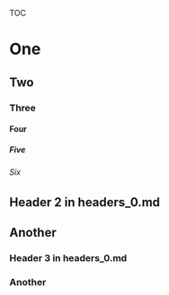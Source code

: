 TOC

# One

## Two

### Three

#### Four

##### Five

###### Six

## Header 2 in headers_0.md

## Another

### Header 3 in headers_0.md

### Another



